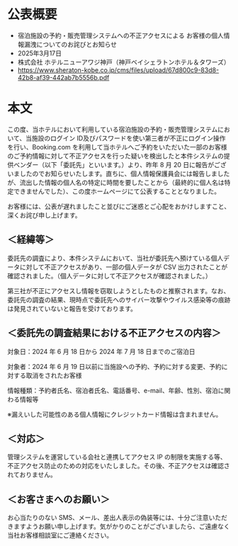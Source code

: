 # 公表概要
- 宿泊施設の予約・販売管理システムへの不正アクセスによる お客様の個人情報漏洩についてのお詫びとお知らせ
- 2025年3月17日
- 株式会社 ホテルニューアワジ神戸（神戸ベイシェラトンホテル＆タワーズ）
- https://www.sheraton-kobe.co.jp/cms/files/upload/67d800c9-83d8-42b8-af39-442ab7b5556b.pdf

# 本文
この度、当ホテルにおいて利用している宿泊施設の予約・販売管理システムにおいて、当施設のログイン ID及びパスワードを使い第三者が不正にログイン操作を行い、Booking.com を利用して当ホテルへご予約をいただいた一部のお客様のご予約情報に対して不正アクセスを行った疑いを検出したと本件システムの提供ベンダー（以下「委託先」といいます。）より、昨年 8 月 20 日に報告がございましたのでお知らせいたします。直ちに、個人情報保護員会には報告しましたが、流出した情報の個人名の特定に時間を要したことから（最終的に個人名は特定できませんでした）、この度ホームページにて公表することとなりました。

お客様には、公表が遅れましたこと並びにご迷惑とご心配をおかけしますこと、深くお詫び申し上げます。

## ＜経緯等＞
委託先の調査により、本件システムにおいて、当社が委託先へ預けている個人データに対して不正アクセスがあり、一部の個人データが CSV 出力されたことが確認されました。（個人データに対して不正アクセスが確認されました。）

第三社が不正にアクセスし情報を窃取しようとしたものと推察されます。なお、委託先の調査の結果、現時点で委託先へのサイバー攻撃やウイルス感染等の痕跡は発見されていないと報告を受けております。

## ＜委託先の調査結果における不正アクセスの内容＞
対象日：2024 年 6 月 18 日から 2024 年 7 月 18 日までのご宿泊日

対象者：2024 年 6 月 19 日以前に当施設への予約、予約に対する変更、予約に対する取消をされたお客様

情報種類：予約者氏名、宿泊者氏名、電話番号、e-mail、年齢、性別、宿泊に関わる情報等

※漏えいした可能性のある個人情報にクレジットカード情報は含まれません。

## ＜対応＞
管理システムを運営している会社と連携してアクセス IP の制限を実施する等、不正アクセス防止のための対応をいたしました。その後、不正アクセスは確認されておりません。

## ＜お客さまへのお願い＞
お心当たりのない SMS、メール、差出人表示の偽装等には、十分ご注意いただきますようお願い申し上げます。気がかりのことがございましたら、ご遠慮なく当社お客様相談室にご連絡ください。
